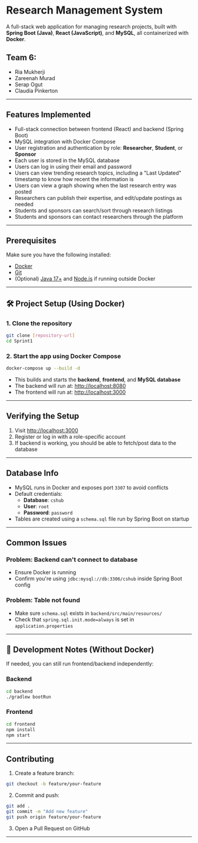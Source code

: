 # Research Management System

A full-stack web application for managing research projects, built with **Spring Boot (Java)**, **React (JavaScript)**, and **MySQL**, all containerized with **Docker**.

## Team 6:
- Ria Mukherji  
- Zareenah Murad  
- Serap Ogut  
- Claudia Pinkerton

---

## Features Implemented

- Full-stack connection between frontend (React) and backend (Spring Boot)
- MySQL integration with Docker Compose
- User registration and authentication by role: **Researcher**, **Student**, or **Sponsor**
- Each user is stored in the MySQL database
- Users can log in using their email and password
- Users can view trending research topics, including a "Last Updated" timestamp to know how recent the information is
- Users can view a graph showing when the last research entry was posted
- Researchers can publish their expertise, and edit/update postings as needed
- Students and sponsors can search/sort through research listings
- Students and sponsors can contact researchers through the platform

---

## Prerequisites

Make sure you have the following installed:

- [Docker](https://www.docker.com/products/docker-desktop)
- [Git](https://git-scm.com/)
- (Optional) [Java 17+](https://adoptopenjdk.net/) and [Node.js](https://nodejs.org/) if running outside Docker

---

## 🛠️ Project Setup (Using Docker)

### 1. Clone the repository

```bash
git clone [repository-url]
cd Sprint1
```

### 2. Start the app using Docker Compose

```bash
docker-compose up --build -d
```

- This builds and starts the **backend**, **frontend**, and **MySQL database**
- The backend will run at: [http://localhost:8080](http://localhost:8080)
- The frontend will run at: [http://localhost:3000](http://localhost:3000)

---

## Verifying the Setup

1. Visit [http://localhost:3000](http://localhost:3000)
2. Register or log in with a role-specific account
3. If backend is working, you should be able to fetch/post data to the database

---

## Database Info

- MySQL runs in Docker and exposes port `3307` to avoid conflicts
- Default credentials:
  - **Database**: `cshub`
  - **User**: `root`
  - **Password**: `password`
- Tables are created using a `schema.sql` file run by Spring Boot on startup

---

## Common Issues

### Problem: Backend can't connect to database
- Ensure Docker is running
- Confirm you're using `jdbc:mysql://db:3306/cshub` inside Spring Boot config

### Problem: Table not found
- Make sure `schema.sql` exists in `backend/src/main/resources/`
- Check that `spring.sql.init.mode=always` is set in `application.properties`

---

## 🔧 Development Notes (Without Docker)

If needed, you can still run frontend/backend independently:

### Backend

```bash
cd backend
./gradlew bootRun
```

### Frontend

```bash
cd frontend
npm install
npm start
```

---

## Contributing

1. Create a feature branch:
```bash
git checkout -b feature/your-feature
```

2. Commit and push:
```bash
git add .
git commit -m "Add new feature"
git push origin feature/your-feature
```

3. Open a Pull Request on GitHub

---

